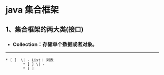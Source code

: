 # **java 集合框架**

## 1、集合框架的两大类\(接口\)

* ### Collection：存储单个数据或者对象。

---

    * [ ]  \| - List： 列表
            * [ ] \| - 
            * [ ] 


